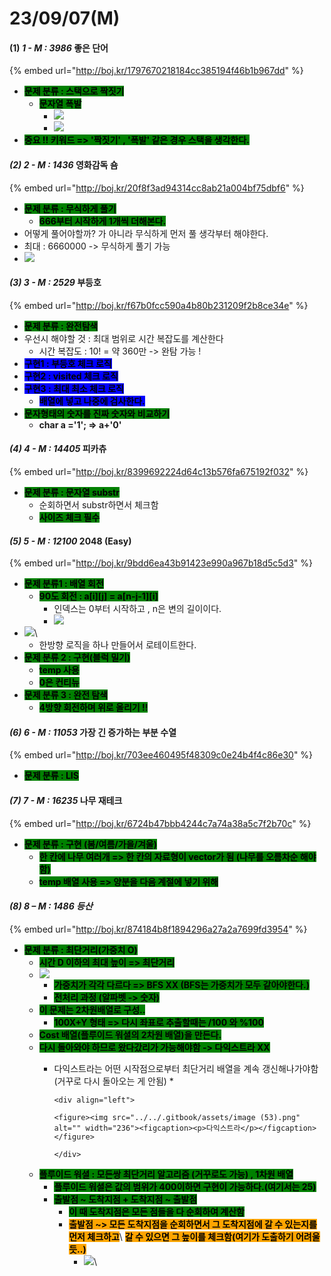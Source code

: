# 23/09/07(M)

#### (1) _1 - M : 3986_ 좋은 단어

{% embed url="http://boj.kr/1797670218184cc385194f46b1b967dd" %}

* <mark style="background-color:green;">**문제 분류 :  스택으로 짝짓기**</mark>&#x20;
  * <mark style="background-color:green;">**문자열 폭발**</mark>
    * ![](<../../.gitbook/assets/image (1) (1) (1) (1) (1) (1).png>)
    * ![](<../../.gitbook/assets/image (2) (1) (1) (1) (1).png>)
* <mark style="background-color:green;">**중요 !! 키워드 => '짝짓기' , '폭발' 같은 경우 스택을 생각한다.**</mark>

#### _(2) 2 - M : 1436_ 영화감독 숌

{% embed url="http://boj.kr/20f8f3ad94314cc8ab21a004bf75dbf6" %}

* <mark style="background-color:green;">**문제 분류 :  무식하게 풀기**</mark>
  * <mark style="background-color:green;">**666부터 시작하게 1개씩 더해본다.**</mark>
* 어떻게 풀어야할까? 가 아니라 무식하게 먼저 풀 생각부터 해야한다.
* 최대 : 6660000 -> 무식하게 풀기 가능
* ![](<../../.gitbook/assets/image (11).png>)

#### _(3) 3 - M : 2529_ 부등호

{% embed url="http://boj.kr/f67b0fcc590a4b80b231209f2b8ce34e" %}

* <mark style="background-color:green;">**문제 분류 :  완전탐색**</mark>
* 우선시 해야할 것 : 최대 범위로 시간 복잡도를 계산한다
  * 시간 복잡도 : 10! = 약 360만 -> 완탐 가능 !
* <mark style="background-color:blue;">**구현1  :  부등호 체크 로직**</mark>
* <mark style="background-color:blue;">**구현2  :  visited 체크 로직**</mark>
* <mark style="background-color:blue;">**구현3 : 최대 최소 체크 로직**</mark>
  * <mark style="background-color:blue;">**배열에 넣고 나중에 검사한다.**</mark>
* <mark style="background-color:green;">**문자형태의 숫자를 진짜 숫자와 비교하기**</mark>
  * **char a ='1'; => a+'0'**&#x20;

#### _(4) 4 - M : 14405_ 피카츄

{% embed url="http://boj.kr/8399692224d64c13b576fa675192f032" %}

* <mark style="background-color:green;">**문제 분류 :  문자열 substr**</mark>
  * 순회하면서 substr하면서 체크함
  * <mark style="background-color:green;">**사이즈 체크 필수**</mark>

#### _(5) 5 - M : 12100_ 2048 (Easy)

{% embed url="http://boj.kr/9bdd6ea43b91423e990a967b18d5c5d3" %}

* <mark style="background-color:green;">**문제 분류1 :  배열 회전**</mark>
  * <mark style="background-color:green;">**90도 회전 : a\[i]\[j] = a\[n-j-1]\[i]**</mark>
    * 인덱스는 0부터 시작하고 , n은 변의 길이이다.
    * ![](../../.gitbook/assets/BACE32B3-0FDE-4A80-A459-C235518C555F.jpeg)
* ![](<../../.gitbook/assets/image (3) (1) (1) (1).png>)\\
  * 한방향 로직을 하나 만들어서 로테이트한다.
* <mark style="background-color:green;">**문제 분류 2 : 구현(블럭 밀기)**</mark>
  * <mark style="background-color:green;">**temp 사용**</mark>
  * <mark style="background-color:green;">**0은 컨티뉴**</mark>
* <mark style="background-color:green;">**문제 분류 3 : 완전 탐색**</mark>
  * <mark style="background-color:green;">**4방향 회전하며 위로 올리기 !!**</mark>

#### _(6) 6 - M : 11053_ 가장 긴 증가하는 부분 수열

{% embed url="http://boj.kr/703ee460495f48309c0e24b4f4c86e30" %}

* <mark style="background-color:green;">**문제 분류 :  LIS**</mark>

#### _(7) 7 - M : 16235_ 나무 재테크

{% embed url="http://boj.kr/6724b47bbb4244c7a74a38a5c7f2b70c" %}

* <mark style="background-color:green;">**문제 분류 :  구현 (봄/여름/가을/겨울)**</mark>
  * <mark style="background-color:green;">**한 칸에 나무 여러개 => 한 칸의 자료형이 vector가 됨 (나무를 오름차순 해야함)**</mark>
  * <mark style="background-color:green;">**temp 배열 사용 => 양분을 다음 계절에 넣기 위해**</mark>

#### _(8) 8 – M : 1486 등산_

{% embed url="http://boj.kr/874184b8f1894296a27a2a7699fd3954" %}

* <mark style="background-color:green;">**문제 분류 :  최단거리(가중치 O)**</mark>
  * <mark style="background-color:green;">**시간 D 이하의 최대 높이 => 최단거리**</mark>
  * ![](<../../.gitbook/assets/image (52).png>)
    * <mark style="background-color:green;">**가중치가 각각 다르다 => BFS XX (BFS는 가중치가 모두 같아야한다.)**</mark>
    * <mark style="background-color:green;">**전처리 과정 (알파벳 -> 숫자)**</mark>
  * <mark style="background-color:green;">**이 문제는 2차원배열로 구성..**</mark>&#x20;
    * <mark style="background-color:green;">**100X+Y 형태 => 다시 좌표로 추출할때는 /100 와 %100**</mark>
  * <mark style="background-color:green;">**Cost 배열(플루이드 워셜의 2차원 배열)을 만든다.**</mark>
  * <mark style="background-color:green;">**다시 돌아와야 하므로 왔다갔리가 가능해야함 -> 다익스트라 XX**</mark>
    * 다익스트라는 어떤 시작점으로부터 최단거리 배열을 계속 갱신해나가야함 (거꾸로 다시 돌아오는 게 안됨)
      *

          <div align="left">

          <figure><img src="../../.gitbook/assets/image (53).png" alt="" width="236"><figcaption><p>다익스트라</p></figcaption></figure>

          </div>


  * <mark style="background-color:green;">**플루이드 워셜 : 모든쌍 최단거리 알고리즘 (거꾸로도 가능) , 1차원 배열**</mark>
    * <mark style="background-color:green;">**플루이드 워셜은 값의 범위가 400이하면 구현이 가능하다.(여기서는 25)**</mark>
    * <mark style="background-color:green;">**출발점 \~ 도착지점 + 도착지점 \~ 출발점**</mark>
      * <mark style="background-color:green;">**이 때 도착지점은 모든 점들을 다 순회하여 계산함**</mark>
      * <mark style="background-color:orange;">**출발점 \~> 모든 도착지점을 순회하면서 그 도착지점에 갈 수 있는지를 먼저 체크하고**</mark>\ <mark style="background-color:orange;">**갈 수 있으면 그 높이를 체크함(여기가 도출하기 어려울듯..)**</mark>
        * ![](<../../.gitbook/assets/image (54).png>)\
